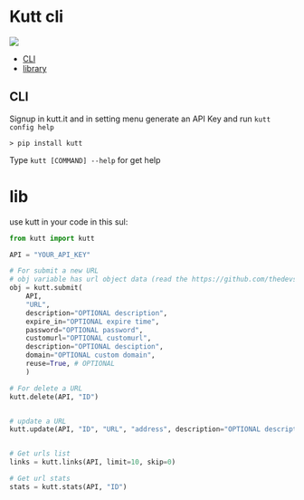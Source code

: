 # Kutt cli

![](https://img.shields.io/pypi/v/kutt)

- [CLI](https://github.com/realamirali/kutt-cli#cli)
- [library](https://github.com/realamirali/kutt-cli#lib)

## CLI

Signup in kutt.it and in setting menu generate an API Key and run `kutt config help`

```
> pip install kutt
```
Type `kutt [COMMAND] --help` for get help

# lib

use kutt in your code in this sul:
```python
from kutt import kutt

API = "YOUR_API_KEY"

# For submit a new URL
# obj variable has url object data (read the https://github.com/thedevs-network/kutt#api document)
obj = kutt.submit(
    API,
    "URL",
    description="OPTIONAL description",
    expire_in="OPTIONAL expire time",
    password="OPTIONAL password",
    customurl="OPTIONAL customurl",
    description="OPTIONAL desciption",
    domain="OPTIONAL custom domain",
    reuse=True, # OPTIONAL
    )

# For delete a URL
kutt.delete(API, "ID")


# update a URL
kutt.update(API, "ID", "URL", "address", description="OPTIONAL description", expire_in="OPTIONAL expire time")


# Get urls list
links = kutt.links(API, limit=10, skip=0)

# Get url stats
stats = kutt.stats(API, "ID")
```
